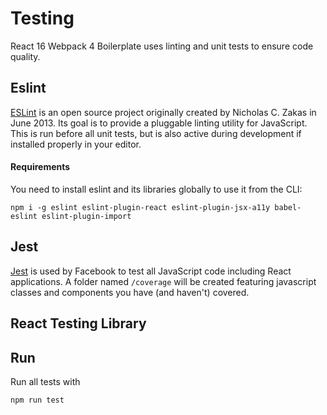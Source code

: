 # Testing

React 16 Webpack 4 Boilerplate uses linting and unit tests to ensure code quality.

## Eslint

[ESLint](https://eslint.org) is an open source project originally created by Nicholas C. Zakas in June 2013. Its goal is to provide a pluggable linting utility for JavaScript. This is run before all unit tests, but is also active during development if installed properly in your editor.

#### Requirements

You need to install eslint and its libraries globally to use it from the CLI:

`npm i -g eslint eslint-plugin-react eslint-plugin-jsx-a11y babel-eslint eslint-plugin-import`

## Jest

[Jest](https://facebook.github.io/jest/) is used by Facebook to test all JavaScript code including React applications. A folder named `/coverage` will be created featuring javascript classes and components you have (and haven't) covered.

## React Testing Library

## Run

Run all tests with

`npm run test`
